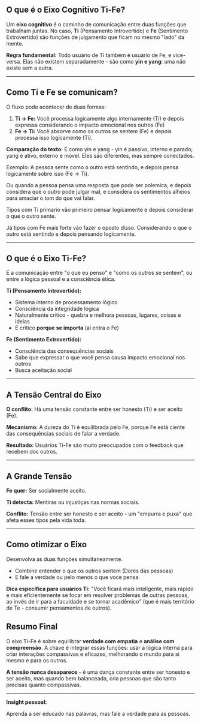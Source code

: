 ## O que é o Eixo Cognitivo Ti-Fe?

Um **eixo cognitivo** é o caminho de comunicação entre duas funções que trabalham juntas. No caso, **Ti** (Pensamento Introvertido) e **Fe** (Sentimento Extrovertido) são funções de julgamento que ficam no mesmo "lado" da mente.

**Regra fundamental:** Todo usuário de Ti também é usuário de Fe, e vice-versa. Elas não existem separadamente - são como **yin e yang**: uma não existe sem a outra.

---
## Como Ti e Fe se comunicam?

O fluxo pode acontecer de duas formas:

1. **Ti → Fe:** Você processa logicamente algo internamente (Ti) e depois expressa considerando o impacto emocional nos outros (Fe)
2. **Fe → Ti:** Você absorve como os outros se sentem (Fe) e depois processa isso logicamente (Ti).

**Comparação do texto:** É como yin e yang - yin é passivo, interno e parado; yang é ativo, externo e móvel. Eles são diferentes, mas sempre conectados.

Exemplo: A pessoa sente como o outro está sentindo, e depois pensa logicamente sobre isso (Fe -> Ti). 

Ou quando a pessoa pensa uma resposta que pode ser polemica, e depois considera que o outro pode julgar mal, e considera os sentimentos alheios para amaciar o tom do que vai falar. 

Tipos com Ti primario vão primeiro pensar logicamente e depois considerar o que o outro sente.

Já tipos com Fe mais forte vão fazer o oposto disso. Considerando o que o outro está sentindo e depois pensando logicamente.

----

## O que é o Eixo Ti-Fe?

 É a comunicação entre "o que eu penso" e "como os outros se sentem", ou entre a lógica pessoal e a consciência ética.

**Ti (Pensamento Introvertido):**

- Sistema interno de processamento lógico
- Consciência da integridade lógica
- Naturalmente crítico - quebra e melhora pessoas, lugares, coisas e ideias
- É crítico **porque se importa** (aí entra o Fe)

**Fe (Sentimento Extrovertido):**

- Consciência das consequências sociais
- Sabe que expressar o que você pensa causa impacto emocional nos outros
- Busca aceitação social
---
## A Tensão Central do Eixo

**O conflito:** Há uma tensão constante entre ser honesto (Ti) e ser aceito (Fe).

**Mecanismo:** A dureza do Ti é equilibrada pelo Fe, porque Fe está ciente das consequências sociais de falar a verdade.


**Resultado:** Usuários Ti-Fe são muito preocupados com o feedback que recebem dos outros.

---
## A Grande Tensão

**Fe quer:** Ser socialmente aceito.

**Ti detecta:** Mentiras ou injustiças nas normas sociais.

**Conflito:** Tensão entre ser honesto e ser aceito - um "empurra e puxa" que afeta esses tipos pela vida toda.

----

## Como otimizar o Eixo

Desenvolva as duas funções simultaneamente. 
- Combine entender o que os outros sentem (Dores das pessoas)
- E fale a verdade ou pelo menos o que voce pensa. 

**Dica específica para usuários Ti:** 
	"Você ficará mais inteligente, mais rápido e mais eficientemente se focar em resolver problemas de outras pessoas, ao invés de ir para a faculdade e se tornar acadêmico" (que é mais território de Te - consumir pensamentos de outros).

## Resumo Final

O eixo Ti-Fe é sobre equilibrar **verdade com empatia** e **análise com compreensão**. A chave é integrar essas funções: usar a lógica interna para criar interações compassivas e eficazes, melhorando o mundo para si mesmo e para os outros.

**A tensão nunca desaparece** - é uma dança constante entre ser honesto e ser aceito, mas quando bem balanceada, cria pessoas que são tanto precisas quanto compassivas.

---

**Insight pessoal:** 

Aprenda a ser educado nas palavras, mas fale a verdade para as pessoas.

